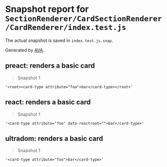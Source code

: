 # Snapshot report for `SectionRenderer/CardSectionRenderer/CardRenderer/index.test.js`

The actual snapshot is saved in `index.test.js.snap`.

Generated by [AVA](https://ava.li).

## preact: renders a basic card

> Snapshot 1

    '<root><card-type attribute="foo">bar</card-type></root>'

## react: renders a basic card

> Snapshot 1

    '<card-type attribute="foo" data-reactroot="">bar</card-type>'

## ultradom: renders a basic card

> Snapshot 1

    '<card-type attribute="foo">bar</card-type>'
